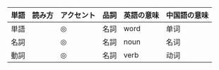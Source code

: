 | <ruby><span>単語</span><rt data-rt="たんご"></rt></ruby> | 読み方                                                       | <ruby><span>アクセント</span><rt data-rt="あくせんと"></rt></ruby> | <ruby><span>品詞</span><rt data-rt="ひんし"></rt></ruby> | <ruby><span>英語</span><rt data-rt="えいご"></rt></ruby>の意味 | <ruby><span>中国語</span><rt data-rt="ちゅうごくご"></rt></ruby>の<ruby><span>意味</span><rt data-rt="いみ"></rt></ruby> |
| -------------------------------------------------------- | ------------------------------------------------------------ | ------------------------------------------------------------ | -------------------------------------------------------- | ------------------------------------------------------------ | ------------------------------------------------------------ |
| 単語                                                     |                                                              | ◎                                                            | <ruby><span>名詞</span><rt data-rt="めいし"></rt></ruby> | word                                                         | 单词                                                         |
| <ruby><span>名詞</span><rt data-rt="めいし"></rt></ruby> |                                                              | ◎                                                            | 名詞                                                     | noun                                                         | 名词                                                         |
| <ruby><span>動詞</span><rt data-rt="どうし"></rt></ruby> | <audio controls src="https://raw.githubusercontent.com/zhengyuefeng/Japanese/main/assets/audio/001/%E5%8B%95%E8%A9%9E.mp3" style="display: none;"></audio> | ◎                                                            | 名詞                                                     | verb                                                         | 动词                                                         |

